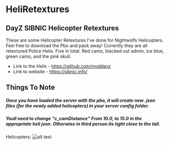 # HeliRetextures
## DayZ SIBNIC Helicopter Retextures

These are some Helicopter Retextures I've done for Nightwolfs Helicopters. Feel free to download the Pbo and pack away!
Currently they are all retextured Police Helis. Five in total. Red camo, blacked out admin, ice blue, green camo, and the pink skull.

* Link to the Helis - https://github.com/moddayz
* Link to website - https://sibnic.info/


## Things To Note 

##### Once you have loaded the server with the pbo, it will create new .json files (for the newly added helicopters) in your server config folder.
##### Youll need to change "c_camDistance" From 10.0, to 15.0 in the appropriate heli json. Otherwise in third person its tight close to the tail.

Helicopters: 
![alt text](https://i.imgur.com/XNIXtJL.png "Helicopters")
